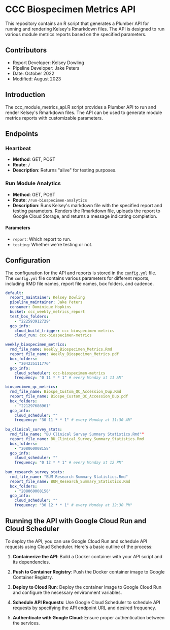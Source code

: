 # CCC Biospecimen Metrics API

This repository contains an R script that generates a Plumber API for running and rendering Kelsey's Rmarkdown files. The API is designed to run various module metrics reports based on the specified parameters.

## Contributors

- Report Developer: Kelsey Dowling
- Pipeline Developer: Jake Peters
- Date: October 2022
- Modified: August 2023

## Introduction

The ccc_module_metrics_api.R script provides a Plumber API to run and render Kelsey's Rmarkdown files. The API can be used to generate module metrics reports with customizable parameters.

## Endpoints

### Heartbeat

- **Method**: GET, POST
- **Route**: `/`
- **Description**: Returns "alive" for testing purposes.

### Run Module Analytics

- **Method**: GET, POST
- **Route**: `/run-biospecimen-analytics`
- **Description**: Runs Kelsey's markdown file with the specified report and testing parameters. Renders the Rmarkdown file, uploads the report to Google Cloud Storage, and returns a message indicating completion.

#### Parameters

- `report`: Which report to run.
- `testing`: Whether we're testing or not.

## Configuration

The configuration for the API and reports is stored in the [`config.yml`](config.yml) file. The `config.yml` file contains various parameters for different reports, including RMD file names, report file names, box folders, and cadence.

```yaml
default:
  report_maintainer: Kelsey Dowling
  pipeline_maintainer: Jake Peters
  consumer: Dominique Hopkins
  bucket: ccc_weekly_metrics_report
  test_box_folders: 
    - "222593912729"
  gcp_info:
    cloud_build_trigger: ccc-biospecimen-metrics
    cloud_run: ccc-biospecimen-metrics

weekly_biospecimen_metrics:
  rmd_file_name: Weekly_Biospecimen_Metrics.Rmd
  report_file_name: Weekly_Biospecimen_Metrics.pdf
  box_folders:
    - "204235111776" 
  gcp_info:
    cloud_scheduler: ccc-biospecimen-metrics
    frequency: "0 11 * * 1" # every Monday at 11 AM"

biospecimen_qc_metrics:
  rmd_file_name: Biospe_Custom_QC_Accession_Dup.Rmd
  report_file_name: Biospe_Custom_QC_Accession_Dup.pdf
  box_folders:
    - "221297686961" 
  gcp_info:
    cloud_scheduler: ""
    frequency: "30 11 * * 1" # every Monday at 11:30 AM"
    
bu_clinical_survey_stats:
  rmd_file_name: "BU Clinical Survey Summary Statistics.Rmd""
  report_file_name: BU_Clinical_Survey_Summary_Statistics.Rmd
  box_folders:
    - "208060008158"
  gcp_info:
    cloud_scheduler: ""
    frequency: "0 12 * * 1" # every Monday at 12 PM"
    
bum_research_survey_stats:
  rmd_file_name: "BUM Research Summary Statistics.Rmd"
  report_file_name: BUM_Research_Summary_Statistics.Rmd
  box_folders:
    - "208060008158"
  gcp_info:
    cloud_scheduler: ""
    frequency: "30 12 * * 1" # every Monday at 12:30 PM"
```

## Running the API with Google Cloud Run and Cloud Scheduler

To deploy the API, you can use Google Cloud Run and schedule API requests using Cloud Scheduler. Here's a basic outline of the process:

1. **Containerize the API**: Build a Docker container with your API script and its dependencies.

2. **Push to Container Registry**: Push the Docker container image to Google Container Registry.

3. **Deploy to Cloud Run**: Deploy the container image to Google Cloud Run and configure the necessary environment variables.

4. **Schedule API Requests**: Use Google Cloud Scheduler to schedule API requests by specifying the API endpoint URL and desired frequency.

5. **Authenticate with Google Cloud**: Ensure proper authentication between the services.

